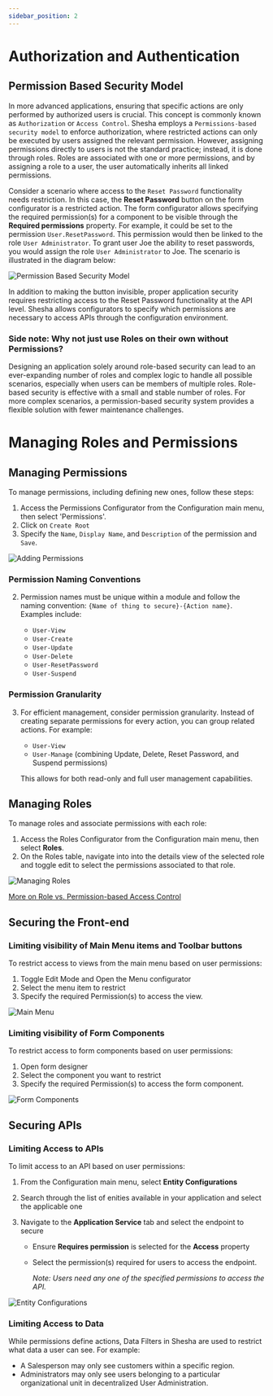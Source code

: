 ```yaml
---
sidebar_position: 2
---
```


# Authorization and Authentication

## Permission Based Security Model

In more advanced applications, ensuring that specific actions are only performed by authorized users is crucial. This concept is commonly known as `Authorization` or `Access Control`. Shesha employs a `Permissions-based security model` to enforce authorization, where restricted actions can only be executed by users assigned the relevant permission. However, assigning permissions directly to users is not the standard practice; instead, it is done through roles. Roles are associated with one or more permissions, and by assigning a role to a user, the user automatically inherits all linked permissions.

Consider a scenario where access to the `Reset Password` functionality needs restriction. In this case, the **Reset Password** button on the form configurator is a restricted action. The form configurator allows specifying the required permission(s) for a component to be visible through the **Required permissions** property. For example, it could be set to the permission `User.ResetPassword`. This permission would then be linked to the role `User Administrator`. To grant user Joe the ability to reset passwords, you would assign the role `User Administrator` to Joe. The scenario is illustrated in the diagram below:

![Permission Based Security Model](./images/security.png)

In addition to making the button invisible, proper application security requires restricting access to the Reset Password functionality at the API level. Shesha allows configurators to specify which permissions are necessary to access APIs through the configuration environment.

### Side note: Why not just use Roles on their own without Permissions?

Designing an application solely around role-based security can lead to an ever-expanding number of roles and complex logic to handle all possible scenarios, especially when users can be members of multiple roles. Role-based security is effective with a small and stable number of roles. For more complex scenarios, a permission-based security system provides a flexible solution with fewer maintenance challenges.

# Managing Roles and Permissions

## Managing Permissions

To manage permissions, including defining new ones, follow these steps:

1. Access the Permissions Configurator from the Configuration main menu, then select 'Permissions'.
2. Click on `Create Root`
3. Specify the `Name`, `Display Name`, and `Description` of the permission and `Save`.

![Adding Permissions](./images/add-permission.png)

### Permission Naming Conventions

2. Permission names must be unique within a module and follow the naming convention: `{Name of thing to secure}-{Action name}`. Examples include:

   - `User-View`
   - `User-Create`
   - `User-Update`
   - `User-Delete`
   - `User-ResetPassword`
   - `User-Suspend`

### Permission Granularity

3. For efficient management, consider permission granularity. Instead of creating separate permissions for every action, you can group related actions. For example:

   - `User-View`
   - `User-Manage` (combining Update, Delete, Reset Password, and Suspend permissions)

   This allows for both read-only and full user management capabilities.

## Managing Roles

To manage roles and associate permissions with each role:

1. Access the Roles Configurator from the Configuration main menu, then select **Roles**.
2. On the Roles table, navigate into into the details view of the selected role and toggle edit to select the permissions associated to that role.

![Managing Roles](./images/roles.png)

[More on Role vs. Permission-based Access Control](https://softwareengineering.stackexchange.com/questions/299729/role-vs-permission-based-access-control)

## Securing the Front-end

### Limiting visibility of Main Menu items and Toolbar buttons

To restrict access to views from the main menu based on user permissions:

1. Toggle Edit Mode and Open the Menu configurator
2. Select the menu item to restrict
3. Specify the required Permission(s) to access the view.

![Main Menu](./images/main-menu.png)

### Limiting visibility of Form Components

To restrict access to form components based on user permissions:

1. Open form designer
2. Select the component you want to restrict
3. Specify the required Permission(s) to access the form component.

![Form Components](./images/form-components.png)

## Securing APIs

### Limiting Access to APIs

To limit access to an API based on user permissions:

1. From the Configuration main menu, select **Entity Configurations**
2. Search through the list of enities available in your application and select the applicable one
3. Navigate to the **Application Service** tab and select the endpoint to secure

   - Ensure **Requires permission** is selected for the **Access** property
   - Select the permission(s) required for users to access the endpoint.

     _Note: Users need any one of the specified permissions to access the API._

![Entity Configurations](./images/entity-configs.png)

### Limiting Access to Data

While permissions define actions, Data Filters in Shesha are used to restrict what data a user can see. For example:

- A Salesperson may only see customers within a specific region.
- Administrators may only see users belonging to a particular organizational unit in decentralized User Administration.
